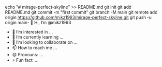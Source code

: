 echo "# mirage-perfect-skyline" >> README.md
git init
git add README.md
git commit -m "first commit"
git branch -M main
git remote add origin https://github.com/mikz1993/mirage-perfect-skyline.git
git push -u origin main- 👋 Hi, I’m @mikz1993
- 👀 I’m interested in ...
- 🌱 I’m currently learning ...
- 💞️ I’m looking to collaborate on ...
- 📫 How to reach me ...
- 😄 Pronouns: ...
- ⚡ Fun fact: ...

<!---
mikz1993/mikz1993 is a ✨ special ✨ repository because its `README.md` (this file) appears on your GitHub profile.
You can click the Preview link to take a look at your changes.
--->
